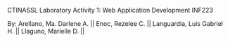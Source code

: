 CTINASSL
Laboratory Activity 1: Web Application Development
INF223

By:
Arellano, Ma. Darlene A. ||
Enoc, Rezelee C. ||
Languardia, Luis Gabriel H. ||
Llaguno, Marielle D. ||
